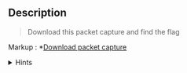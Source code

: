 ## Description

> Download this packet capture and find the flag

 Markup : *[Download packet capture](https://github.com/AhmedMoFawzy/Forensics-Challenges/blob/main/PicoCTF%202022/Eavesdrop/capture.flag.pcap)


<details>
  <summary>Hints</summary>
  
  ### All we know is that this packet capture includes a chat conversation and a file transfer.
</details>
